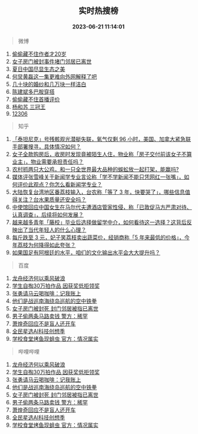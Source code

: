 <div align="center"><h2>实时热搜榜</h2><h4>2023-06-21 11:14:01</h4></div>

> 微博  

1. [偷偷藏不住作者才20岁](https://s.weibo.com/weibo?q=%23%E5%81%B7%E5%81%B7%E8%97%8F%E4%B8%8D%E4%BD%8F%E4%BD%9C%E8%80%85%E6%89%8D20%E5%B2%81%23&t=31&band_rank=1&Refer=top)<br />
2. [女子房门被封事件堵门邻居已离世](https://s.weibo.com/weibo?q=%23%E5%A5%B3%E5%AD%90%E6%88%BF%E9%97%A8%E8%A2%AB%E5%B0%81%E4%BA%8B%E4%BB%B6%E5%A0%B5%E9%97%A8%E9%82%BB%E5%B1%85%E5%B7%B2%E7%A6%BB%E4%B8%96%23&t=31&band_rank=2&Refer=top)<br />
3. [夏日中国尽显生态之美](https://s.weibo.com/weibo?q=%23%E5%A4%8F%E6%97%A5%E4%B8%AD%E5%9B%BD%E5%B0%BD%E6%98%BE%E7%94%9F%E6%80%81%E4%B9%8B%E7%BE%8E%23&t=31&band_rank=3&Refer=top)<br />
4. [何炅黄磊这一集更难向外网解释了吧](https://s.weibo.com/weibo?q=%23%E4%BD%95%E7%82%85%E9%BB%84%E7%A3%8A%E8%BF%99%E4%B8%80%E9%9B%86%E6%9B%B4%E9%9A%BE%E5%90%91%E5%A4%96%E7%BD%91%E8%A7%A3%E9%87%8A%E4%BA%86%E5%90%A7%23&t=31&band_rank=4&Refer=top)<br />
5. [几十块的婚纱和几万块一样洁白](https://s.weibo.com/weibo?q=%23%E5%87%A0%E5%8D%81%E5%9D%97%E7%9A%84%E5%A9%9A%E7%BA%B1%E5%92%8C%E5%87%A0%E4%B8%87%E5%9D%97%E4%B8%80%E6%A0%B7%E6%B4%81%E7%99%BD%23&t=31&band_rank=5&Refer=top)<br />
6. [陈建斌多巴胺穿搭](https://s.weibo.com/weibo?q=%23%E9%99%88%E5%BB%BA%E6%96%8C%E5%A4%9A%E5%B7%B4%E8%83%BA%E7%A9%BF%E6%90%AD%23&t=31&band_rank=6&Refer=top)<br />
7. [偷偷藏不住首播评价](https://s.weibo.com/weibo?q=%23%E5%81%B7%E5%81%B7%E8%97%8F%E4%B8%8D%E4%BD%8F%E9%A6%96%E6%92%AD%E8%AF%84%E4%BB%B7%23&t=31&band_rank=7&Refer=top)<br />
8. [杨和苏 三冠王](https://s.weibo.com/weibo?q=%E6%9D%A8%E5%92%8C%E8%8B%8F%20%E4%B8%89%E5%86%A0%E7%8E%8B&t=31&band_rank=8&Refer=top)<br />
9. [12306](https://s.weibo.com/weibo?q=12306&t=31&band_rank=9&Refer=top)<br />

> 知乎  

1. [「泰坦尼克」号残骸观光潜艇失联，氧气仅剩 96 小时，美国、加拿大紧急联手部署搜寻，具体情况如何？](https://www.zhihu.com/question/607595452)<br />
2. [女子全款购房后，收房时发现竟被陌生人住，物业称「房子交付前该女子不算业主」，物业需要承担责任吗？](https://www.zhihu.com/question/501548894)<br />
3. [农村抓两只大公鸡，和一只全世界最大品种的蜈蚣放一起打架，能赢吗?](https://www.zhihu.com/question/606826582)<br />
4. [媒体评张雪峰关于新闻学专业言论称「学不学新闻不能只凭网红一张嘴」，如何评价此观点？你怎么看新闻学专业？](https://www.zhihu.com/question/607408168)<br />
5. [大陆恢复台湾地区番荔枝输入，台农称「等了 3 年，快要哭了」，哪些信息值得关注？台水果质量还安全吗？](https://www.zhihu.com/question/607719193)<br />
6. [中使馆回应中国女生在马尔代夫遭酒店管家性侵，称「已敦促马方严肃对待、认真调查」，后续将如何发展？](https://www.zhihu.com/question/607596882)<br />
7. [越来越多青年「藤校」毕业后选择做留学中介，如何看待这一选择？这背后反映出了当代年轻人的什么心理？](https://www.zhihu.com/question/607635815)<br />
8. [每斤跌至 3 元，妃子笑荔枝卖出蔬菜价，经销商称「5 年来最低的价格」，今年荔枝为何降得如此夸张？](https://www.zhihu.com/question/607612022)<br />
9. [如果国足有阿根廷的水平，咱们的文化输出水平会大大提升吗？](https://www.zhihu.com/question/607273653)<br />

> 百度  

1. [龙舟经济何以乘风破浪](https://www.baidu.com/s?wd=%E9%BE%99%E8%88%9F%E7%BB%8F%E6%B5%8E%E4%BD%95%E4%BB%A5%E4%B9%98%E9%A3%8E%E7%A0%B4%E6%B5%AA&sa=fyb_news&rsv_dl=fyb_news)<br />
2. [学生自掏30万拍作品 因获奖低拒领奖](https://www.baidu.com/s?wd=%E5%AD%A6%E7%94%9F%E8%87%AA%E6%8E%8F30%E4%B8%87%E6%8B%8D%E4%BD%9C%E5%93%81+%E5%9B%A0%E8%8E%B7%E5%A5%96%E4%BD%8E%E6%8B%92%E9%A2%86%E5%A5%96&sa=fyb_news&rsv_dl=fyb_news)<br />
3. [张勇请马云喝咖啡：记我账上](https://www.baidu.com/s?wd=%E5%BC%A0%E5%8B%87%E8%AF%B7%E9%A9%AC%E4%BA%91%E5%96%9D%E5%92%96%E5%95%A1%EF%BC%9A%E8%AE%B0%E6%88%91%E8%B4%A6%E4%B8%8A&sa=fyb_news&rsv_dl=fyb_news)<br />
4. [他们是战巡南海绕岛巡航的空中铁拳](https://www.baidu.com/s?wd=%E4%BB%96%E4%BB%AC%E6%98%AF%E6%88%98%E5%B7%A1%E5%8D%97%E6%B5%B7%E7%BB%95%E5%B2%9B%E5%B7%A1%E8%88%AA%E7%9A%84%E7%A9%BA%E4%B8%AD%E9%93%81%E6%8B%B3&sa=fyb_news&rsv_dl=fyb_news)<br />
5. [女子房门被封死 封门邻居被指已离世](https://www.baidu.com/s?wd=%E5%A5%B3%E5%AD%90%E6%88%BF%E9%97%A8%E8%A2%AB%E5%B0%81%E6%AD%BB+%E5%B0%81%E9%97%A8%E9%82%BB%E5%B1%85%E8%A2%AB%E6%8C%87%E5%B7%B2%E7%A6%BB%E4%B8%96&sa=fyb_news&rsv_dl=fyb_news)<br />
6. [男子偷两条马路卖钱 警方：稀罕](https://www.baidu.com/s?wd=%E7%94%B7%E5%AD%90%E5%81%B7%E4%B8%A4%E6%9D%A1%E9%A9%AC%E8%B7%AF%E5%8D%96%E9%92%B1+%E8%AD%A6%E6%96%B9%EF%BC%9A%E7%A8%80%E7%BD%95&sa=fyb_news&rsv_dl=fyb_news)<br />
7. [萧煌奇回应不是盲人还开车](https://www.baidu.com/s?wd=%E8%90%A7%E7%85%8C%E5%A5%87%E5%9B%9E%E5%BA%94%E4%B8%8D%E6%98%AF%E7%9B%B2%E4%BA%BA%E8%BF%98%E5%BC%80%E8%BD%A6&sa=fyb_news&rsv_dl=fyb_news)<br />
8. [全民星选AI科技创想季](https://www.baidu.com/s?wd=%E5%85%A8%E6%B0%91%E6%98%9F%E9%80%89AI%E7%A7%91%E6%8A%80%E5%88%9B%E6%83%B3%E5%AD%A3&sa=fyb_news&rsv_dl=fyb_news)<br />
9. [学校食堂烤鱼现蛆虫 官方：情况属实](https://www.baidu.com/s?wd=%E5%AD%A6%E6%A0%A1%E9%A3%9F%E5%A0%82%E7%83%A4%E9%B1%BC%E7%8E%B0%E8%9B%86%E8%99%AB+%E5%AE%98%E6%96%B9%EF%BC%9A%E6%83%85%E5%86%B5%E5%B1%9E%E5%AE%9E&sa=fyb_news&rsv_dl=fyb_news)<br />

> 哔哩哔哩  

1. [龙舟经济何以乘风破浪](https://www.baidu.com/s?wd=%E9%BE%99%E8%88%9F%E7%BB%8F%E6%B5%8E%E4%BD%95%E4%BB%A5%E4%B9%98%E9%A3%8E%E7%A0%B4%E6%B5%AA&sa=fyb_news&rsv_dl=fyb_news)<br />
2. [学生自掏30万拍作品 因获奖低拒领奖](https://www.baidu.com/s?wd=%E5%AD%A6%E7%94%9F%E8%87%AA%E6%8E%8F30%E4%B8%87%E6%8B%8D%E4%BD%9C%E5%93%81+%E5%9B%A0%E8%8E%B7%E5%A5%96%E4%BD%8E%E6%8B%92%E9%A2%86%E5%A5%96&sa=fyb_news&rsv_dl=fyb_news)<br />
3. [张勇请马云喝咖啡：记我账上](https://www.baidu.com/s?wd=%E5%BC%A0%E5%8B%87%E8%AF%B7%E9%A9%AC%E4%BA%91%E5%96%9D%E5%92%96%E5%95%A1%EF%BC%9A%E8%AE%B0%E6%88%91%E8%B4%A6%E4%B8%8A&sa=fyb_news&rsv_dl=fyb_news)<br />
4. [他们是战巡南海绕岛巡航的空中铁拳](https://www.baidu.com/s?wd=%E4%BB%96%E4%BB%AC%E6%98%AF%E6%88%98%E5%B7%A1%E5%8D%97%E6%B5%B7%E7%BB%95%E5%B2%9B%E5%B7%A1%E8%88%AA%E7%9A%84%E7%A9%BA%E4%B8%AD%E9%93%81%E6%8B%B3&sa=fyb_news&rsv_dl=fyb_news)<br />
5. [女子房门被封死 封门邻居被指已离世](https://www.baidu.com/s?wd=%E5%A5%B3%E5%AD%90%E6%88%BF%E9%97%A8%E8%A2%AB%E5%B0%81%E6%AD%BB+%E5%B0%81%E9%97%A8%E9%82%BB%E5%B1%85%E8%A2%AB%E6%8C%87%E5%B7%B2%E7%A6%BB%E4%B8%96&sa=fyb_news&rsv_dl=fyb_news)<br />
6. [男子偷两条马路卖钱 警方：稀罕](https://www.baidu.com/s?wd=%E7%94%B7%E5%AD%90%E5%81%B7%E4%B8%A4%E6%9D%A1%E9%A9%AC%E8%B7%AF%E5%8D%96%E9%92%B1+%E8%AD%A6%E6%96%B9%EF%BC%9A%E7%A8%80%E7%BD%95&sa=fyb_news&rsv_dl=fyb_news)<br />
7. [萧煌奇回应不是盲人还开车](https://www.baidu.com/s?wd=%E8%90%A7%E7%85%8C%E5%A5%87%E5%9B%9E%E5%BA%94%E4%B8%8D%E6%98%AF%E7%9B%B2%E4%BA%BA%E8%BF%98%E5%BC%80%E8%BD%A6&sa=fyb_news&rsv_dl=fyb_news)<br />
8. [全民星选AI科技创想季](https://www.baidu.com/s?wd=%E5%85%A8%E6%B0%91%E6%98%9F%E9%80%89AI%E7%A7%91%E6%8A%80%E5%88%9B%E6%83%B3%E5%AD%A3&sa=fyb_news&rsv_dl=fyb_news)<br />
9. [学校食堂烤鱼现蛆虫 官方：情况属实](https://www.baidu.com/s?wd=%E5%AD%A6%E6%A0%A1%E9%A3%9F%E5%A0%82%E7%83%A4%E9%B1%BC%E7%8E%B0%E8%9B%86%E8%99%AB+%E5%AE%98%E6%96%B9%EF%BC%9A%E6%83%85%E5%86%B5%E5%B1%9E%E5%AE%9E&sa=fyb_news&rsv_dl=fyb_news)<br />
